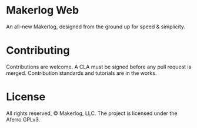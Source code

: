 # Makerlog Web

An all-new Makerlog, designed from the ground up for speed & simplicity.

# Contributing

Contributions are welcome. A CLA must be signed before any pull request is merged. Contribution standards and tutorials are in the works.

# License

All rights reserved, © Makerlog, LLC. The project is licensed under the Aferro GPLv3.
